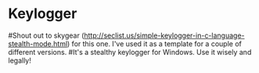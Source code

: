 # Keylogger
#Shout out to skygear (http://seclist.us/simple-keylogger-in-c-language-stealth-mode.html) for this one. I've used it as a template for a couple of different versions. 
#It's a stealthy keylogger for Windows. Use it wisely and legally!
